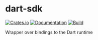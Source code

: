 # dart-sdk

[![Crates.io](https://img.shields.io/crates/v/dart-sdk.svg)](https://crates.io/crates/dart-sdk)
[![Documentation](https://docs.rs/dart-sdk/badge.svg)](https://docs.rs/crate/dart-sdk/)
[![Build](https://github.com/DoumanAsh/dart-sdk/workflows/Rust/badge.svg)](https://github.com/DoumanAsh/dart-sdk/actions?query=workflow%3ARust)

Wrapper over bindings to the Dart runtime
